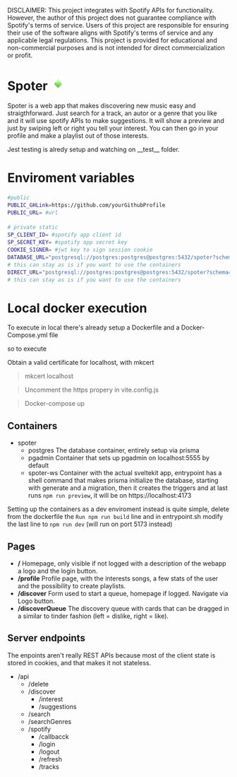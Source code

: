 DISCLAIMER: This project integrates with Spotify APIs for functionality. However, the author of this project does not guarantee compliance with Spotify's terms of service. Users of this project are responsible for ensuring their use of the software aligns with Spotify's terms of service and any applicable legal regulations. This project is provided for educational and non-commercial purposes and is not intended for direct commercialization or profit.

# Spoter <img src="./static/favicon-32x32.png">

Spoter is a web app that makes discovering new music easy and straigthforward. Just search for a track, an autor or a genre that you like and it will use spotify APIs to make suggestions. It will show a preview and just by swiping left or right you tell your interest. You can then go in your profile and make a playlist out of those interests.

Jest  testing is alredy setup and watching on \_\_test__ folder.

# Enviroment variables

```sh
#public
PUBLIC_GHLink=https://github.com/yourGithubProfile
PUBLIC_URL= #url

# private static
SP_CLIENT_ID= #spotify app client id
SP_SECRET_KEY= #spotify app secret key
COOKIE_SIGNER= #jwt key to sign session cookie
DATABASE_URL="postgresql://postgres:postgres@postgres:5432/spoter?schema=public" 
# this can stay as is if you want to use the containers
DIRECT_URL="postgresql://postgres:postgres@postgres:5432/spoter?schema=public" 
# this can stay as is if you want to use the containers
```

# Local docker execution

To execute in local there's already setup a Dockerfile and a Docker-Compose.yml file

so to execute

Obtain a valid certificate for localhost, with mkcert
> mkcert localhost

> Uncomment the https propery in vite.config.js

> Docker-compose up

## Containers

- spoter
  - postgres
        The database container, entirely setup via prisma 
  - pgadmin
        Container that sets up pgadmin on localhost:5555 by default
  - spoter-ws
       Container with the actual sveltekit app, entrypoint has a shell command that makes prisma initialize the database, starting with generate and a migration, then it creates the triggers and at last runs ```npm run preview```, it will be on https://localhost:4173

Setting up the containers as a dev enviroment instead is quite simple, delete from the dockerfile the ```Run npm run build``` line and in entrypoint.sh modify the last line to ```npm run dev``` (will run on port 5173 instead)
## Pages

- __/__
  Homepage, only visible if not logged with a description of the webapp a logo and the login button.
- __/profile__
  Profile page, with the interests songs, a few stats of the user and the possibility to create playlists. 
- __/discover__
  Form used to start a queue, homepage if logged. Navigate via Logo button.
- __/discoverQueue__
  The discovery queue with cards that can be dragged in a similar to tinder fashion (left = dislike, right = like).

## Server endpoints

The enpoints aren't really REST APIs because most of the client state is stored in cookies, and that makes it not stateless.

- /api
  - /delete
  - /discover
    - /interest
    - /suggestions
  - /search
  - /searchGenres
  - /spotify
    - /callbacck
    - /login
    - /logout
    - /refresh
    - /tracks

